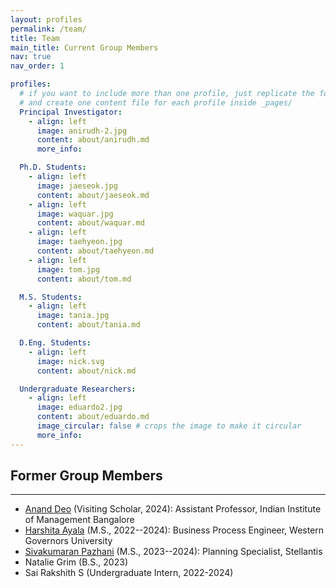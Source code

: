 ```yaml
---
layout: profiles
permalink: /team/
title: Team
main_title: Current Group Members
nav: true
nav_order: 1

profiles:
  # if you want to include more than one profile, just replicate the following block
  # and create one content file for each profile inside _pages/
  Principal Investigator:
    - align: left
      image: anirudh-2.jpg
      content: about/anirudh.md
      more_info:

  Ph.D. Students:
    - align: left
      image: jaeseok.jpg
      content: about/jaeseok.md
    - align: left
      image: waquar.jpg
      content: about/waquar.md
    - align: left
      image: taehyeon.jpg
      content: about/taehyeon.md
    - align: left
      image: tom.jpg
      content: about/tom.md

  M.S. Students:
    - align: left
      image: tania.jpg
      content: about/tania.md

  D.Eng. Students:
    - align: left
      image: nick.svg
      content: about/nick.md

  Undergraduate Researchers:
    - align: left
      image: eduardo2.jpg
      content: about/eduardo.md
      image_circular: false # crops the image to make it circular
      more_info:
---
```


## Former Group Members

<hr>

- [Anand Deo](https://sites.google.com/view/anands-webpage/home) (Visiting Scholar, 2024): Assistant Professor, Indian Institute of Management Bangalore
- [Harshita Ayala](https://www.linkedin.com/in/harshita-ayala-1a8755170) (M.S., 2022--2024): Business Process Engineer, Western Governors University
- [Sivakumaran Pazhani](https://in.linkedin.com/in/sivakumaran-pazhani) (M.S., 2023--2024): Planning Specialist, Stellantis
- Natalie Grim (B.S., 2023)
- Sai Rakshith S (Undergraduate Intern, 2022-2024)
